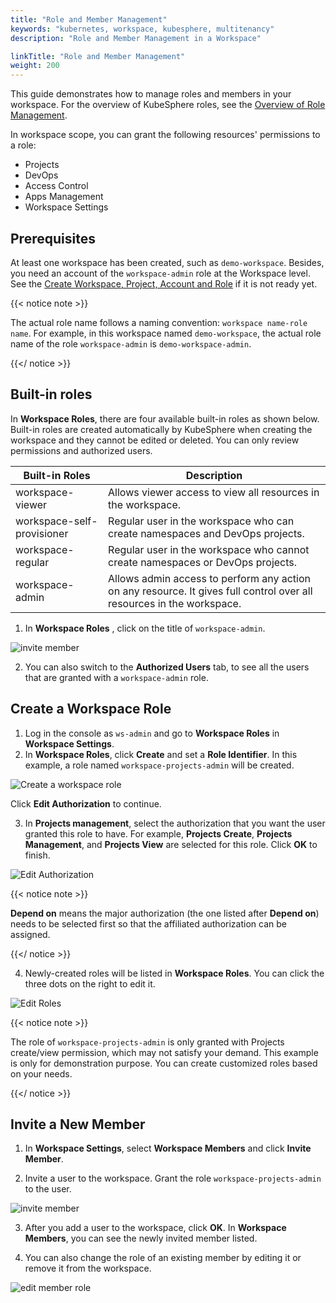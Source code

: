 ```yaml
---
title: "Role and Member Management"
keywords: "kubernetes, workspace, kubesphere, multitenancy"
description: "Role and Member Management in a Workspace"

linkTitle: "Role and Member Management"
weight: 200
---
```


This guide demonstrates how to manage roles and members in your workspace. For the overview of KubeSphere roles, see the [Overview of Role Management](../todo). 

In workspace scope, you can grant the following resources' permissions to a role:

- Projects
- DevOps
- Access Control
- Apps Management
- Workspace Settings

## Prerequisites

At least one workspace has been created, such as `demo-workspace`. Besides, you need an account of the `workspace-admin` role at the Workspace level. See the [Create Workspace, Project, Account and Role](../../quick-start/create-workspace-and-project/) if it is not ready yet.

{{< notice note >}} 

The actual role name follows a naming convention: `workspace name-role name`. For example, in this workspace named `demo-workspace`, the actual role name of the role `workspace-admin` is `demo-workspace-admin`.

{{</ notice >}} 

## Built-in roles

In **Workspace Roles**, there are four available built-in roles as shown below. Built-in roles are created automatically by KubeSphere when creating the workspace and they cannot be edited or deleted. You can only review permissions and authorized users.

| Built-in Roles     | Description                                                  |
| ------------------ | ------------------------------------------------------------ |
| workspace-viewer | Allows viewer access to view all resources in the workspace. |
| workspace-self-provisioner     | Regular user in the workspace who can create namespaces and DevOps projects.          |
| workspace-regular   | Regular user in the workspace who cannot create namespaces or DevOps projects. |
| workspace-admin     | Allows admin access to perform any action on any resource. It gives full control over all resources in the workspace. |

1. In **Workspace Roles** , click on the title of `workspace-admin`.

![invite member](/images/docs/ws-admin/workspace_role_detail.png)

2. You can also switch to the **Authorized Users** tab, to see all the users that are granted with a `workspace-admin` role.

## Create a Workspace Role

1. Log in the console as `ws-admin` and go to **Workspace Roles** in **Workspace Settings**.
2. In **Workspace Roles**, click **Create** and set a **Role Identifier**. In this example, a role named `workspace-projects-admin` will be created.

![Create a workspace role](/images/docs/ws-admin/workspace_role_create_step1.png)

Click **Edit Authorization** to continue.

3. In **Projects management**, select the authorization that you want the user granted this role to have. For example, **Projects Create**, **Projects Management**, and **Projects View** are selected for this role. Click **OK** to finish.

![Edit Authorization](/images/docs/ws-admin/workspace_role_create_step2.png)

{{< notice note >}} 

**Depend on** means the major authorization (the one listed after **Depend on**) needs to be selected first so that the affiliated authorization can be assigned.

{{</ notice >}} 

4. Newly-created roles will be listed in **Workspace Roles**. You can click the three dots on the right to edit it.

![Edit Roles](/images/docs/ws-admin/workspace_role_edit.png)

{{< notice note >}} 

The role of `workspace-projects-admin` is only granted with Projects create/view permission, which may not satisfy your demand. This example is only for demonstration purpose. You can create customized roles based on your needs.

{{</ notice >}} 

## Invite a New Member

1. In **Workspace Settings**, select **Workspace Members** and click **Invite Member**.

2. Invite a user to the workspace. Grant the role `workspace-projects-admin` to the user. 

![invite member](/images/docs/ws-admin/workspace_invite_user.png)


3. After you add a user to the workspace, click **OK**. In **Workspace Members**, you can see the newly invited member listed.

4. You can also change the role of an existing member by editing it or remove it from the workspace.

![edit member role](/images/docs/ws-admin/workspace_user_edit.png)

